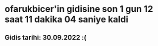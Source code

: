 # ofarukbicer'in gidisine son 1 gun 12 saat 11 dakika 04 saniye kaldi

## Gidis tarihi: 30.09.2022 :(